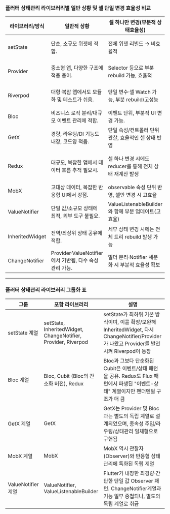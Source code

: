 ### 플러터 상태관리 라이브러리별 일반 상황 및 셀 단일 변경 효율성 비교

| 라이브러리/방식         | 일반적 상황                                               | 셀 하나만 변경(부분적 상태효율성)                                   | 설명                                                         |
|---------------------|-----------------------------------------------------|--------------------------------------------------------|------------------------------------------------------------|
| setState            | 단순, 소규모 위젯에 적합.                              | 전체 위젯 리빌드 → 비효율적                              | 로컬 상태 위주의 간단 앱에서 사용.                          |
| Provider            | 중소형 앱, 다양한 구조에 적용 용이.                       | Selector 등으로 부분 rebuild 가능, 효율적                 | ChangeNotifier 기반, UI 변화에 빠르게 대응.                 |
| Riverpod            | 대형·복잡 앱에서도 모듈화 및 테스트가 쉬움.                 | 단일 변수·셀 Watch 가능, 부분 rebuild/고성능               | Provider 발전형, 종속성 관리·테스트 편리.                  |
| Bloc                | 비즈니스 로직 분리/대규모 이벤트 관리에 적합.               | 이벤트 단위, 부분적 UI 변경 가능.                         | 상태 전파 명확, 유지보수 용이.                             |
| GetX                | 경량, 라우팅/DI 기능도 내장, 코드양 적음.                   | 단일 속성/컨트롤러 단위 관찰, 효율적인 셀 상태 반영         | 빠른 반응성, 단순 문법, 대형 앱도 확장 가능.               |
| Redux               | 대규모, 복잡한 앱에서 데이터 흐름 추적 필요시.              | 셀 하나 변경 시에도 reducer를 통해 전체 상태 재계산 발생    | 예측성·디버깅 강점, 하지만 셀 단위 효율성은 낮은 편.         |
| MobX                | 고대상 데이터, 복잡한 반응형 UI에서 강점.                   | observable 속성 단위 반영, 셀만 변경 시 고효율              | 반응성/간결성, 자동 언어 연동.                             |
| ValueNotifier       | 단일 값/소규모 상태에 최적, 외부 도구 불필요.                 | ValueListenableBuilder와 함께 부분 업데이트(고효율)         | Flutter 내장, 직관적이고 빠른 리스너 연결.                  |
| InheritedWidget     | 전역/최상위 상태 공유에 적합.                              | 세부 상태 변경 시에는 전체 트리 rebuild 발생 가능           | 구현 복잡성 있음, 특정 상황 효율 제한적.                   |
| ChangeNotifier      | Provider·ValueNotifier에서 기반됨, 다수 속성 관리 가능.         | 빌더 분리·Notifier 세분화 시 부분적 효율성 확보            | 다양한 패키지에서 응용.                                    |

---

### 플러터 상태관리 라이브러리 그룹화 표

| 그룹            | 포함 라이브러리                                           | 설명                                                                                     |
|----------------|------------------------------------------------------|----------------------------------------------------------------------------------------|
| setState 계열    | setState, InheritedWidget, ChangeNotifier, Provider, Riverpod | setState가 최하위 기본 방식이며, 이를 확장/보완해 InheritedWidget, 다시 ChangeNotifier/Provider가 나왔고 Provider를 발전시켜 Riverpod이 등장 |
| Bloc 계열        | Bloc, Cubit (Bloc의 간소화 버전), Redux               | Bloc과 그보다 단순화된 Cubit은 이벤트/상태 패턴을 공유. Redux도 Flux 패턴에서 파생된 "이벤트-상태" 계열이지만 펜더멘털 구조가 더 큼     |
| GetX 계열        | GetX                                                 | GetX는 Provider 및 Bloc과는 별도의 독립 계열로 설계되었으며, 종속성 주입/라우팅/상태관리 일체형으로 구현됨                     |
| MobX 계열        | MobX                                                 | MobX 역시 관찰자(Observer)와 반응형 상태 관리에 특화된 독립 계열                                      |
| ValueNotifier 계열 | ValueNotifier, ValueListenableBuilder                | Flutter가 내장한 최경량·간단한 단일 값 Observer 패턴. ChangeNotifier계열과 기능 일부 중첩되나, 별도의 독립 계열로 취급                  |
